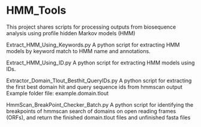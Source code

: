 # HMM_Tools
This project shares scripts for processing outputs from biosequence analysis using profile hidden Markov models (HMM)


Extract_HMM_Using_Keywords.py
A python script for extracting HMM models by keyword match to HMM name and annotations.


Extract_HMM_Using_ID.py
A python script for extracting HMM models using IDs.



Extractor_Domain_Tlout_Besthit_QueryIDs.py
A python script for extracting the first best domain hit and query sequence ids from hmmscan output
Example folder file: example.domain.tlout



HmmScan_BreakPoint_Checker_Batch.py
A python script for identifying the breakpoints of hmmscan search of domains on open reading frames (ORFs), and return the finished domain.tlout files and unfinished fasta files
